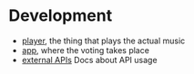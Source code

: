 # Development

* [player](./player/index.md), the thing that plays the actual music
* [app](./app/index.md), where the voting takes place
* [external APIs](./app/index.md) Docs about API usage
